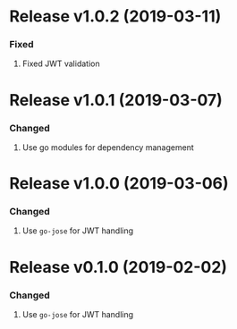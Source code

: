 Release v1.0.2 (2019-03-11)
===========================
### Fixed
1. Fixed JWT validation

Release v1.0.1 (2019-03-07)
===========================
### Changed
1. Use go modules for dependency management

Release v1.0.0 (2019-03-06)
===========================
### Changed
1. Use `go-jose` for JWT handling

Release v0.1.0 (2019-02-02)
===========================
### Changed
1. Use `go-jose` for JWT handling
